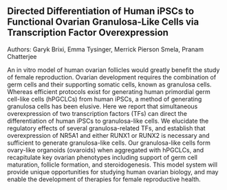 ## Directed Differentiation of Human iPSCs to Functional Ovarian Granulosa-Like Cells via Transcription Factor Overexpression
Authors: Garyk Brixi, Emma Tysinger, Merrick Pierson Smela, Pranam Chatterjee

An in vitro model of human ovarian follicles would greatly benefit the study of female reproduction. Ovarian development requires the combination of germ cells and their supporting somatic cells, known as granulosa cells. Whereas efficient protocols exist for generating human primordial germ cell-like cells (hPGCLCs) from human iPSCs, a method of generating granulosa cells has been elusive. Here we report that simultaneous overexpression of two transcription factors (TFs) can direct the differentiation of human iPSCs to granulosa-like cells. We elucidate the regulatory effects of several granulosa-related TFs, and establish that overexpression of NR5A1 and either RUNX1 or RUNX2 is necessary and sufficient to generate granulosa-like cells. Our granulosa-like cells form ovary-like organoids (ovaroids) when aggregated with hPGCLCs, and recapitulate key ovarian phenotypes including support of germ cell maturation, follicle formation, and steroidogenesis. This model system will provide unique opportunities for studying human ovarian biology, and may enable the development of therapies for female reproductive health.

